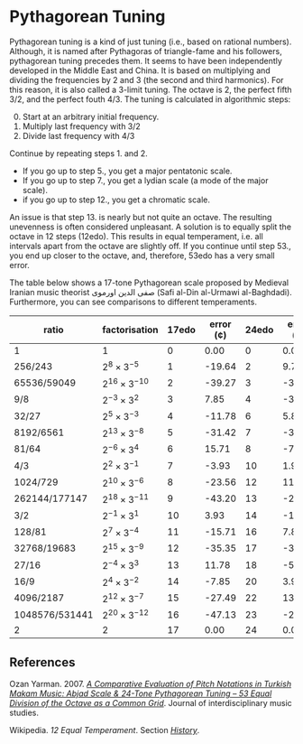 # Pythagorean Tuning

Pythagorean tuning is a kind of just tuning (i.e., based on rational numbers).
Although, it is named after Pythagoras of triangle-fame and his followers, pythagorean tuning precedes them.
It seems to have been independently developed in the Middle East and China.
It is based on multiplying and dividing the frequencies by 2 and 3 (the second and third harmonics).
For this reason, it is also called a 3-limit tuning.
The octave is 2, the perfect fifth 3/2, and the perfect fouth 4/3.
The tuning is calculated in algorithmic steps:

0. Start at an arbitrary initial frequency.
1. Multiply last frequency with 3/2
2. Divide last frequency with 4/3

Continue by repeating steps 1. and 2.

- If you go up to step 5., you get a major pentatonic scale.
- If you go up to step 7., you get a lydian scale (a mode of the major scale).
- if you go up to step 12., you get a chromatic scale.

An issue is that step 13. is nearly but not quite an octave.
The resulting unevenness is often considered unpleasant.
A solution is to equally split the octave in 12 steps (12edo).
This results in equal temperament, i.e. all intervals apart from the octave are slightly off.
If you continue until step 53., you end up closer to the octave,
and, therefore, 53edo has a very small error.

The table below shows a 17-tone Pythagorean scale proposed by Medieval Iranian music theorist صفی الدین اورموی (Safi al-Din al-Urmawi al-Baghdadi).
Furthermore, you can see comparisons to different temperaments.


| ratio          | factorisation         | 17edo |  error (¢) | 24edo |  error (¢) | 29edo |  error (¢) | 53edo |  error (¢) |
| -------------- | --------------------- | ----- | -------------------- | ----- | -------------------- | ----- | -------------------- | ----- | -------------------- |
| 1              | $1$                   | 0     | 0.00                 | 0     | 0.00                 | 0     | 0.00                 | 0     | 0.00                 |
| 256/243        | $2^{8}\times3^{-5}$   | 1     | -19.64               | 2     | 9.78                 | 2     | -7.47                | 4     | 0.34                 |
| 65536/59049    | $2^{16}\times3^{-10}$ | 2     | -39.27               | 3     | -30.45               | 4     | -14.93               | 8     | 0.68                 |
| 9/8            | $2^{-3}\times3^{2}$   | 3     | 7.85                 | 4     | -3.91                | 5     | 2.99                 | 9     | -0.14                |
| 32/27          | $2^{5}\times3^{-3}$   | 4     | -11.78               | 6     | 5.87                 | 7     | -4.48                | 13    | 0.20                 |
| 8192/6561      | $2^{13}\times3^{-8}$  | 5     | -31.42               | 7     | -34.36               | 9     | -11.95               | 17    | 0.55                 |
| 81/64          | $2^{-6}\times3^{4}$   | 6     | 15.71                | 8     | -7.82                | 10    | 5.97                 | 18    | -0.27                |
| 4/3            | $2^{2}\times3^{-1}$   | 7     | -3.93                | 10    | 1.96                 | 12    | -1.49                | 22    | 0.07                 |
| 1024/729       | $2^{10}\times3^{-6}$  | 8     | -23.56               | 12    | 11.73                | 14    | -8.96                | 26    | 0.41                 |
| 262144/177147  | $2^{18}\times3^{-11}$ | 9     | -43.20               | 13    | -28.49               | 16    | -16.43               | 30    | 0.75                 |
| 3/2            | $2^{-1}\times3^{1}$   | 10    | 3.93                 | 14    | -1.96                | 17    | 1.49                 | 31    | -0.07                |
| 128/81         | $2^{7}\times3^{-4}$   | 11    | -15.71               | 16    | 7.82                 | 19    | -5.97                | 35    | 0.27                 |
| 32768/19683    | $2^{15}\times3^{-9}$  | 12    | -35.35               | 17    | -32.40               | 21    | -13.44               | 39    | 0.61                 |
| 27/16          | $2^{-4}\times3^{3}$   | 13    | 11.78                | 18    | -5.87                | 22    | 4.48                 | 40    | -0.20                |
| 16/9           | $2^{4}\times3^{-2}$   | 14    | -7.85                | 20    | 3.91                 | 24    | -2.99                | 44    | 0.14                 |
| 4096/2187      | $2^{12}\times3^{-7}$  | 15    | -27.49               | 22    | 13.69                | 26    | -10.45               | 48    | 0.48                 |
| 1048576/531441 | $2^{20}\times3^{-12}$ | 16    | -47.13               | 23    | -26.54               | 28    | -17.92               | 52    | 0.82                 |
| 2              | $2$                   | 17    | 0.00                 | 24    | 0.00                 | 29    | 0.00                 | 53    | 0.00                 |

## References

Ozan Yarman. 2007. *[A Comparative Evaluation of Pitch Notations in Turkish Makam Music: Abjad Scale & 24-Tone Pythagorean Tuning – 53 Equal Division of the Octave as a Common Grid](https://web.archive.org/web/20241227163624/https://musicstudies.org/wp-content/uploads/2017/01/Abjad_JIMS_071203.pdf)*. Journal of interdisciplinary music studies.

Wikipedia. *12 Equal Temperament*. Section *[History](https://en.wikipedia.org/w/index.php?title=12_equal_temperament&oldid=1227218014#History)*.